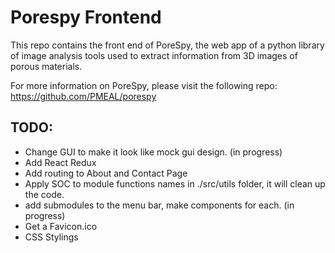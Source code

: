# Porespy Frontend

This repo contains the front end of PoreSpy, the web app of a python library of image analysis tools used to extract information from 3D images of porous materials.

For more information on PoreSpy, please visit the following repo: https://github.com/PMEAL/porespy


## TODO:

- Change GUI to make it look like mock gui design. (in progress)
- Add React Redux
- Add routing to About and Contact Page
- Apply SOC to module functions names in ./src/utils folder, it will clean up the code.
- add submodules to the menu bar, make components for each. (in progress)
- Get a Favicon.ico
- CSS Stylings
